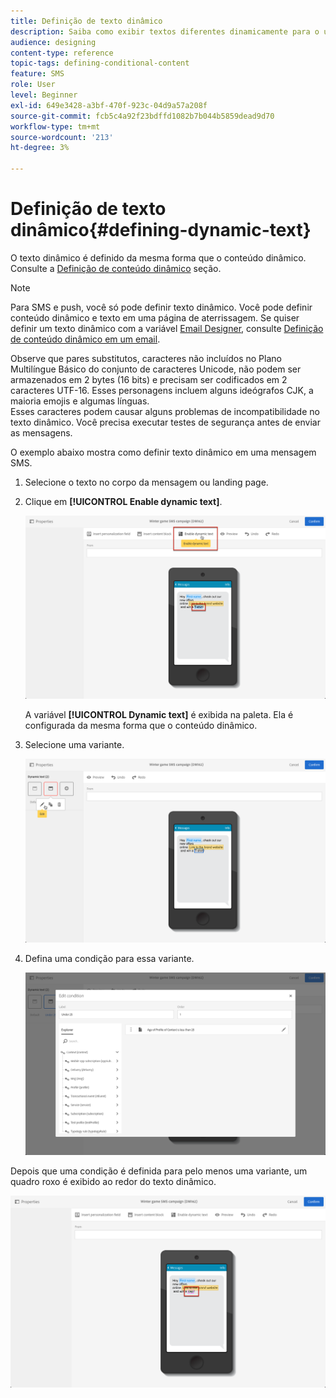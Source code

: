 ```yaml
---
title: Definição de texto dinâmico
description: Saiba como exibir textos diferentes dinamicamente para o usuário, de acordo com as condições definidas no Adobe Campaign.
audience: designing
content-type: reference
topic-tags: defining-conditional-content
feature: SMS
role: User
level: Beginner
exl-id: 649e3428-a3bf-470f-923c-04d9a57a208f
source-git-commit: fcb5c4a92f23bdffd1082b7b044b5859dead9d70
workflow-type: tm+mt
source-wordcount: '213'
ht-degree: 3%

---
```


# Definição de texto dinâmico{#defining-dynamic-text}

O texto dinâmico é definido da mesma forma que o conteúdo dinâmico. Consulte a [Definição de conteúdo dinâmico](../../designing/using/personalization.md#defining-dynamic-content-in-an-email) seção.

>[!NOTE]
>
>Para SMS e push, você só pode definir texto dinâmico. Você pode definir conteúdo dinâmico e texto em uma página de aterrissagem. Se quiser definir um texto dinâmico com a variável [Email Designer](../../designing/using/designing-content-in-adobe-campaign.md), consulte [Definição de conteúdo dinâmico em um email](../../designing/using/personalization.md#defining-dynamic-content-in-an-email).

Observe que pares substitutos, caracteres não incluídos no Plano Multilíngue Básico do conjunto de caracteres Unicode, não podem ser armazenados em 2 bytes (16 bits) e precisam ser codificados em 2 caracteres UTF-16. Esses personagens incluem alguns ideógrafos CJK, a maioria emojis e algumas línguas.
<br>Esses caracteres podem causar alguns problemas de incompatibilidade no texto dinâmico. Você precisa executar testes de segurança antes de enviar as mensagens.


O exemplo abaixo mostra como definir texto dinâmico em uma mensagem SMS.

1. Selecione o texto no corpo da mensagem ou landing page.
1. Clique em **[!UICONTROL Enable dynamic text]**.

   ![](assets/dynamic_text_sms_1.png)

   A variável **[!UICONTROL Dynamic text]** é exibida na paleta. Ela é configurada da mesma forma que o conteúdo dinâmico.

1. Selecione uma variante.

   ![](assets/dynamic_text_sms_2.png)

1. Defina uma condição para essa variante.

   ![](assets/dynamic_text_sms_4.png)

Depois que uma condição é definida para pelo menos uma variante, um quadro roxo é exibido ao redor do texto dinâmico.

![](assets/dynamic_text_sms_3.png)
